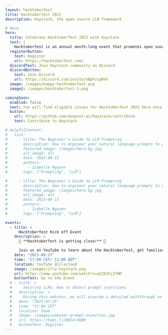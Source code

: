 ```yaml
---
layout: hacktoberfest
title: Hacktoberfest 2023
description: Haystack, the open source LLM framework

# Hero
hero:
  title: Celebrate Hacktoberfest 2023 with Haystack
  text: |
    Hacktoberfest is an annual month-long event that promotes open source and encourages contributions to open source projects. Join us to celebrate the 10th anniversary of Hacktoberfest together! 
  registerButton:
    text: Register
    url: https://hacktoberfest.com/
  discordText: Join Haystack community on Discord
  discordButton:
    text: Join Discord
    url: https://discord.com/invite/VBpFzsgRVF
  image: /images/happy-hacktoberfest.png
  image2: /images/hacktoberfest-2.png

comingSoon:
  enabled: false
  text: You will find eligible issues for Hacktoberfest 2023 here once the party starts, stay tuned! 🎉 
  button:
    url: https://github.com/deepset-ai/haystack/contribute
    text: Contribute to Haystack

# helpfulContent:
#   list:
#     - title: The Beginner's Guide to LLM Prompting
#       description: How to engineer your natural language prompts to get the best answers from a large language model
#       featured_image: /images/hero-bg.jpg
#       alt_image: alt
#       date: 2023-06-15
#       authors:
#         - Isabelle Nguyen
#       tags: ["Prompting", "LLM"]

#     - title: The Beginner's Guide to LLM Prompting
#       description: How to engineer your natural language prompts to get the best answers from a large language model
#       featured_image: /images/hero-bg.jpg
#       alt_image: alt
#       date: 2023-06-15
#       authors:
#         - Isabelle Nguyen
#       tags: ["Prompting", "LLM"]

events:
  - title: >
      Hacktoberfest Kick off Event
    description: >
      🎃 **Hacktoberfest is getting close!** 🎃

      Join us on YouTube to learn about the Hacktoberfest, get familiar with Haystack and ILLA Cloud, and explore how to contribute to them!
    date: "2023-09-27"
    time: "17:00 CET/ 11:00 EDT"
    location: YouTube @illacloud
    image: /images/illa-haystack.png
    url: https://www.youtube.com/watch?v=qSZ9JhjZ7HM
    buttonText: Go to the Event
  # - title: >
  #     Securing LLMs: How to detect prompt injections
  #   description: >
  #     During this webinar, we will provide a detailed walkthrough on how we curated a dataset and trained a classifier...
  #   date: "2023-07-25"
  #   time: "17:00 CET"
  #   location: Zoom
  #   image: /images/webinar-prompt-injection.jpg
  #   url: https://hubs.li/Q01Xr4GB0
  #   buttonText: Register
---
```

